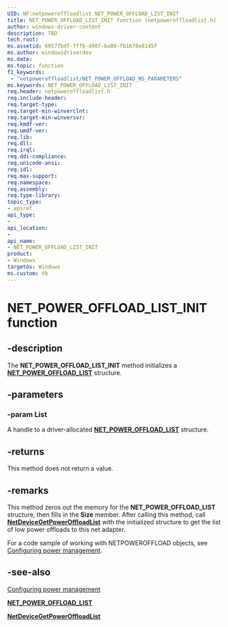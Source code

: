 ```yaml
---
UID: NF:netpoweroffloadlist.NET_POWER_OFFLOAD_LIST_INIT
title: NET_POWER_OFFLOAD_LIST_INIT function (netpoweroffloadlist.h)
author: windows-driver-content
description: TBD
tech.root:
ms.assetid: 69577bdf-fff6-498f-ba80-fb1678e8145f
ms.author: windowsdriverdev
ms.date: 
ms.topic: function
f1_keywords:
 - "netpoweroffloadlist/NET_POWER_OFFLOAD_NS_PARAMETERS"
ms.keywords: NET_POWER_OFFLOAD_LIST_INIT
req.header: netpoweroffloadlist.h
req.include-header:
req.target-type:
req.target-min-winverclnt:
req.target-min-winversvr:
req.kmdf-ver:
req.umdf-ver:
req.lib:
req.dll:
req.irql: 
req.ddi-compliance:
req.unicode-ansi:
req.idl:
req.max-support:
req.namespace:
req.assembly:
req.type-library: 
topic_type: 
- apiref
api_type: 
- 
api_location: 
- 
api_name: 
- NET_POWER_OFFLOAD_LIST_INIT
product: 
- Windows
targetos: Windows
ms.custom: Vb
---
```


# NET_POWER_OFFLOAD_LIST_INIT function


## -description

The **NET_POWER_OFFLOAD_LIST_INIT** method initializes a [**NET_POWER_OFFLOAD_LIST**](../netpoweroffloadlist/ns-netpoweroffloadlist-_net_power_offload_list.md) structure.

## -parameters

### -param List

A handle to a driver-allocated [**NET_POWER_OFFLOAD_LIST**](../netpoweroffloadlist/ns-netpoweroffloadlist-_net_power_offload_list.md) structure.

## -returns

This method does not return a value.

## -remarks

This method zeros out the memory for the **NET_POWER_OFFLOAD_LIST** structure, then fills in the **Size** member. After calling this method, call [**NetDeviceGetPowerOffloadList**](../netpoweroffloadlist/nf-netpoweroffloadlist-netdevicegetpoweroffloadlist.md) with the initialized structure to get the list of low power offloads to this net adapter.

For a code sample of working with NETPOWEROFFLOAD objects, see [Configuring power management](https://docs.microsoft.com/windows-hardware/drivers/netcx/configuring-power-management).

## -see-also

[Configuring power management](https://docs.microsoft.com/windows-hardware/drivers/netcx/configuring-power-management)

[**NET_POWER_OFFLOAD_LIST**](../netpoweroffloadlist/ns-netpoweroffloadlist-_net_power_offload_list.md)

[**NetDeviceGetPowerOffloadList**](../netpoweroffloadlist/nf-netpoweroffloadlist-netdevicegetpoweroffloadlist.md)
